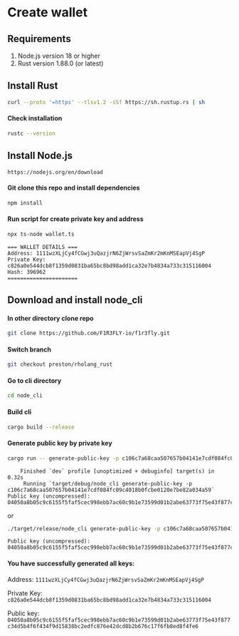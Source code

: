 # Create wallet

## Requirements

1. Node.js version 18 or higher
2. Rust version 1.88.0 (or latest)

## Install Rust

```bash
curl --proto '=https' --tlsv1.2 -sSf https://sh.rustup.rs | sh
```

#### Check installation
```bash
rustc --version
```

## Install Node.js
```
https://nodejs.org/en/download
```

#### Git clone this repo and install dependencies
```bash
npm install
```

#### Run script for create private key and address
```bash
npx ts-node wallet.ts
```

```
=== WALLET DETAILS ===
Address: 1111wzXLjCy4fCGwj3uQazjrN6ZjWrsvSaZmKr2mKnMSEapVj4SgP
Private Key: c826a0e544dcb8f1359d0831ba65bc8bd98add1ca32e7b4834a733c315116004
Hash: 396962
======================
```

## Download and install node_cli
#### In other directory clone repo
```bash
git clone https://github.com/F1R3FLY-io/f1r3fly.git
```

#### Switch branch
```bash
git checkout preston/rholang_rust
```


#### Go to cli directory
```bash
cd node_cli
```

#### Build cli
```bash
cargo build --release
```

#### Generate public key by private key
```bash
cargo run -- generate-public-key -p c106c7a68caa507657b04141e7cdf084fc09c4018b0fcbe0120e7be82a034a59
```
```
    Finished `dev` profile [unoptimized + debuginfo] target(s) in 0.32s
     Running `target/debug/node_cli generate-public-key -p c106c7a68caa507657b04141e7cdf084fc09c4018b0fcbe0120e7be82a034a59`
Public key (uncompressed): 04050a8b05c9c6155f5faf5cec998ebb7ac60c9b1e73599d01b2abe63773f75e43f877c34d5b4f6f434f9d15838bc2edfc876e42dcd8b2b676c17f6fb8ed8f4fe6
```
or
```bash
./target/release/node_cli generate-public-key -p c106c7a68caa507657b04141e7cdf084fc09c4018b0fcbe0120e7be82a034a59
```
```
Public key (uncompressed): 04050a8b05c9c6155f5faf5cec998ebb7ac60c9b1e73599d01b2abe63773f75e43f877c34d5b4f6f434f9d15838bc2edfc876e42dcd8b2b676c17f6fb8ed8f4fe6
```


#### You have successfully generated all keys:

Address: `1111wzXLjCy4fCGwj3uQazjrN6ZjWrsvSaZmKr2mKnMSEapVj4SgP`

Private Key: `c826a0e544dcb8f1359d0831ba65bc8bd98add1ca32e7b4834a733c315116004`

Public key: `04050a8b05c9c6155f5faf5cec998ebb7ac60c9b1e73599d01b2abe63773f75e43f877c34d5b4f6f434f9d15838bc2edfc876e42dcd8b2b676c17f6fb8ed8f4fe6`
